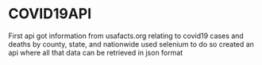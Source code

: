 # COVID19API

First api
got information from usafacts.org relating to covid19 cases and deaths by county, state, and nationwide
used selenium to do so
created an api where all that data can be retrieved in json format
